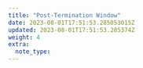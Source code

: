 ```yaml
---
title: "Post-Termination Window"
date: 2023-08-01T17:51:53.285053015Z
updated: 2023-08-01T17:51:53.285374Z
weight: 4
extra:
  note_type:  
---
```


